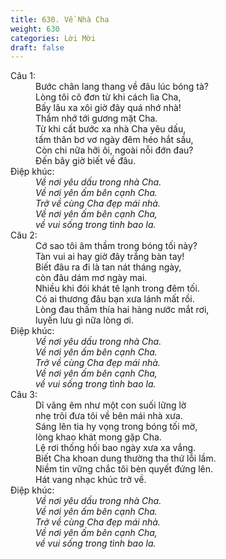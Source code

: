 ```yaml
---
title: 630. Về Nhà Cha
weight: 630
categories: Lời Mời
draft: false
---
```

<dl><dt>Câu 1:</dt><dd data-verse="1">Bước chân lang thang về đâu lúc bóng tà? <br/>Lòng tôi cô đơn từ khi cách lìa Cha, <br/>Bấy lâu xa xôi giờ đây quá nhớ nhà! <br/>Thầm nhớ tới gương mặt Cha. <br/>Từ khi cất bước xa nhà Cha yêu dấu, <br/>tấm thân bơ vơ ngày đêm héo hắt sầu, <br/>Còn chi nữa hỡi ôi, ngoài nỗi đớn đau? <br/>Đến bây giờ biết về đâu. </dd><dt>Điệp khúc:</dt><dd data-chorus="1"><em>Về nơi yêu dấu trong nhà Cha. <br/>Về nơi yên ấm bên cạnh Cha. <br/>Trở về cùng Cha đẹp mái nhà. <br/>Về nơi yên ấm bên cạnh Cha, <br/>về vui sống trong tình bao la. </em></dd><dt>Câu 2:</dt><dd data-verse="2">Cớ sao tôi âm thầm trong bóng tối này? <br/>Tàn vui ai hay giờ đây trắng bàn tay! <br/>Biết đâu ra đi là tan nát tháng ngày, <br/>còn đâu dám mơ ngày mai. <br/>Nhiều khi đói khát tê lạnh trong đêm tối. <br/>Có ai thương đâu bạn xưa lánh mất rồi. <br/>Lòng đau thấm thía hai hàng nước mắt rơi, <br/>luyến lưu gì nữa lòng ơi. </dd><dt>Điệp khúc:</dt><dd data-chorus="1"><em>Về nơi yêu dấu trong nhà Cha. <br/>Về nơi yên ấm bên cạnh Cha. <br/>Trở về cùng Cha đẹp mái nhà. <br/>Về nơi yên ấm bên cạnh Cha, <br/>về vui sống trong tình bao la. </em></dd><dt>Câu 3:</dt><dd data-verse="3">Dĩ vãng êm như một con suối lững lờ <br/>nhẹ trôi đưa tôi về bên mái nhà xưa. <br/>Sáng lên tia hy vọng trong bóng tối mờ, <br/>lòng khao khát mong gặp Cha. <br/>Lệ rơi thống hối bao ngày xưa xa vắng. <br/>Biết Cha khoan dung thường tha thứ lỗi lầm. <br/>Niềm tin vững chắc tôi bèn quyết đứng lên. <br/>Hát vang nhạc khúc trở về. </dd><dt>Điệp khúc:</dt><dd data-chorus="1"><em>Về nơi yêu dấu trong nhà Cha. <br/>Về nơi yên ấm bên cạnh Cha. <br/>Trở về cùng Cha đẹp mái nhà. <br/>Về nơi yên ấm bên cạnh Cha, <br/>về vui sống trong tình bao la. </em></dd></dl>